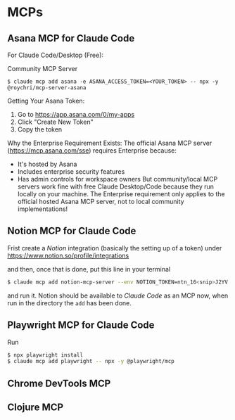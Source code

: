 # MCPs

## Asana MCP for Claude Code

For Claude Code/Desktop (Free):


Community MCP Server

```
$ claude mcp add asana -e ASANA_ACCESS_TOKEN=<YOUR_TOKEN> -- npx -y @roychri/mcp-server-asana
```

Getting Your Asana Token:

1. Go to https://app.asana.com/0/my-apps
2. Click "Create New Token"
3. Copy the token

Why the Enterprise Requirement Exists:
The official Asana MCP server (https://mcp.asana.com/sse) requires Enterprise because:
- It's hosted by Asana
- Includes enterprise security features
- Has admin controls for workspace owners
But community/local MCP servers work fine with free Claude Desktop/Code because they run locally on your machine.
The Enterprise requirement only applies to the official hosted Asana MCP server, not to local community implementations!


## Notion MCP for Claude Code

Frist create a *Notion* integration (basically the setting up of a token) under https://www.notion.so/profile/integrations

and then, once that is done, put this line in your terminal 

```bash
$ claude mcp add notion-mcp-server --env NOTION_TOKEN=ntn_16<snip>J2YV -- npx @notionhq/notion-mcp-server
```

and run it. Notion should be available to *Claude Code* as an MCP now, when run in the directory the `add` has been done.

## Playwright MCP for Claude Code

Run

```bash
$ npx playwright install
$ claude mcp add playwright -- npx -y @playwright/mcp
```

## Chrome DevTools MCP

## Clojure MCP

